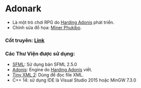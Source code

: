 # Adonark
  - Là một trò chơi RPG do [Harding Adonis](https://www.facebook.com/adonis.harding) phát triển.
  - Chỉnh sửa đồ họa: [Miner Phukibo](https://www.facebook.com/miner.phukibo.3).

### Cốt truyên: [Link](https://github.com/hardingadonis/Adonark/blob/master/Design%20Game/C%E1%BB%91t%20Truy%E1%BB%87n.txt)


### Các Thư Viện được sử dụng:
 - [SFML](https://www.sfml-dev.org/): Sử dụng bản SFML 2.5.0
 - [Adonis](https://github.com/hardingadonis/Adonis-Engine): Engine do [Harding Adonis](https://www.facebook.com/adonis.harding) viết.
 - [Tiny XML 2](http://www.grinninglizard.com/tinyxml2/): Dùng để đọc file XML.
 - C++ 14: sử dụng IDE là Visual Studio 2015 hoặc MinGW 7.3.0